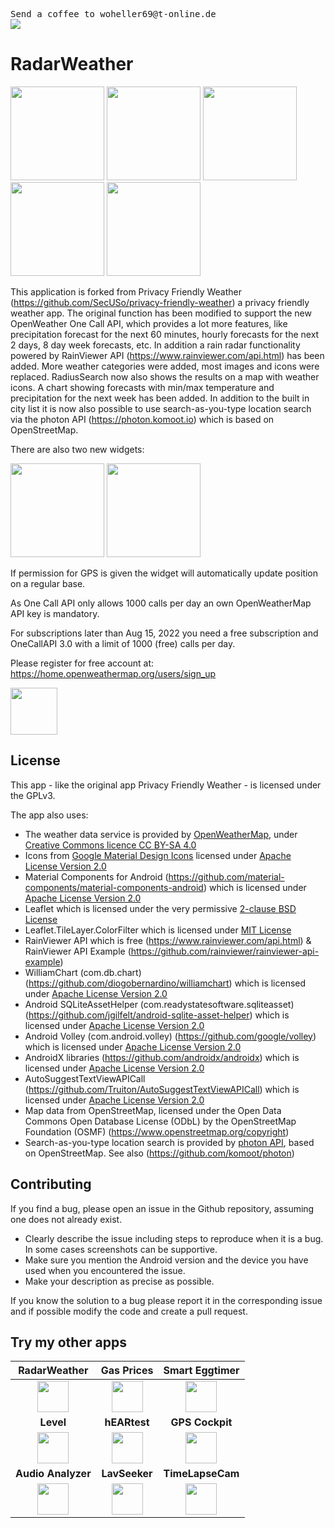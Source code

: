 <pre>Send a coffee to woheller69@t-online.de 
<a href= "https://www.paypal.com/signin"><img  align="left" src="https://www.paypalobjects.com/webstatic/de_DE/i/de-pp-logo-150px.png"></a></pre>

# RadarWeather

<img src="fastlane/metadata/android/en-US/images/phoneScreenshots/2.png" width="150"/> <img src="fastlane/metadata/android/en-US/images/phoneScreenshots/3.png" width="150"/> <img src="fastlane/metadata/android/en-US/images/phoneScreenshots/4.png" width="150"/> <img src="fastlane/metadata/android/en-US/images/phoneScreenshots/5.png" width="150"/> <img src="fastlane/metadata/android/en-US/images/phoneScreenshots/6.png" width="150"/>

This application is forked from Privacy Friendly Weather (https://github.com/SecUSo/privacy-friendly-weather) a privacy friendly weather app.
The original function has been modified to support the new OpenWeather One Call API, which provides a lot more features, like precipitation forecast for the next 60 minutes,
hourly forecasts for the next 2 days, 8 day week forecasts, etc. In addition a rain radar functionality powered by RainViewer API (https://www.rainviewer.com/api.html) has been added. More weather categories were added, most images and icons were replaced. RadiusSearch now also shows the results on a map with weather icons.
A chart showing forecasts with min/max temperature and precipitation for the next week has been added. In addition to the built in city list it is now also possible to use search-as-you-type location search via the photon API (https://photon.komoot.io) which is based on OpenStreetMap.

There are also two new widgets:

<img src="fastlane/metadata/android/en-US/images/phoneScreenshots/10.png" width="150"/>

<img src="fastlane/metadata/android/en-US/images/phoneScreenshots/11.png" width="150"/>

If permission for GPS is given the widget will automatically update position on a regular base.

As One Call API only allows 1000 calls per day an own OpenWeatherMap API key is mandatory.

For subscriptions later than Aug 15, 2022 you need a free subscription and OneCallAPI 3.0 with a limit of 1000 (free) calls per day.

Please register for free account at: https://home.openweathermap.org/users/sign_up

[<img src="https://fdroid.gitlab.io/artwork/badge/get-it-on.png" height="75">](https://f-droid.org/de/packages/org.woheller69.weather/)


## License

This app - like the original app Privacy Friendly Weather - is licensed under the GPLv3.

The app also uses:
- The weather data service is provided by [OpenWeatherMap](https://openweathermap.org/), under <a href='http://creativecommons.org/licenses/by-sa/4.0/'>Creative Commons licence CC BY-SA 4.0</a>
- Icons from [Google Material Design Icons](https://material.io/resources/icons/) licensed under <a href='http://www.apache.org/licenses/LICENSE-2.0'>Apache License Version 2.0</a>
- Material Components for Android (https://github.com/material-components/material-components-android) which is licensed under <a href='https://github.com/material-components/material-components-android/blob/master/LICENSE'>Apache License Version 2.0</a>
- Leaflet which is licensed under the very permissive <a href='https://github.com/Leaflet/Leaflet/blob/master/FAQ.md'>2-clause BSD License</a>
- Leaflet.TileLayer.ColorFilter which is licensed under <a href='https://github.com/xtk93x/Leaflet.TileLayer.ColorFilter/blob/master/LICENSE'>MIT License</a>
- RainViewer API which is free (https://www.rainviewer.com/api.html) & RainViewer API Example (https://github.com/rainviewer/rainviewer-api-example)
- WilliamChart (com.db.chart) (https://github.com/diogobernardino/williamchart) which is licensed under <a href='http://www.apache.org/licenses/LICENSE-2.0'>Apache License Version 2.0</a>
- Android SQLiteAssetHelper (com.readystatesoftware.sqliteasset) (https://github.com/jgilfelt/android-sqlite-asset-helper) which is licensed under <a href='https://github.com/jgilfelt/android-sqlite-asset-helper/blob/master/LICENSE'>Apache License Version 2.0</a>
- Android Volley (com.android.volley) (https://github.com/google/volley) which is licensed under <a href='https://github.com/google/volley/blob/master/LICENSE'>Apache License Version 2.0</a>
- AndroidX libraries (https://github.com/androidx/androidx) which is licensed under <a href='https://github.com/androidx/androidx/blob/androidx-main/LICENSE.txt'>Apache License Version 2.0</a>
- AutoSuggestTextViewAPICall (https://github.com/Truiton/AutoSuggestTextViewAPICall) which is licensed under <a href='https://github.com/Truiton/AutoSuggestTextViewAPICall/blob/master/LICENSE'>Apache License Version 2.0</a>
- Map data from OpenStreetMap, licensed under the Open Data Commons Open Database License (ODbL) by the OpenStreetMap Foundation (OSMF) (https://www.openstreetmap.org/copyright)
- Search-as-you-type location search is provided by [photon API](https://photon.komoot.io), based on OpenStreetMap. See also (https://github.com/komoot/photon)

## Contributing

If you find a bug, please open an issue in the Github repository, assuming one does not already exist.
  - Clearly describe the issue including steps to reproduce when it is a bug. In some cases screenshots can be supportive.
  - Make sure you mention the Android version and the device you have used when you encountered the issue.
  - Make your description as precise as possible.

If you know the solution to a bug please report it in the corresponding issue and if possible modify the code and create a pull request.

## Try my other apps

| RadarWeather | Gas Prices | Smart Eggtimer | 
|:---:|:---:|:---:|
| [<img src="https://github.com/woheller69/weather/blob/main/fastlane/metadata/android/en-US/images/icon.png" width="50">](https://f-droid.org/packages/org.woheller69.weather/)| [<img src="https://github.com/woheller69/spritpreise/blob/main/fastlane/metadata/android/en-US/images/icon.png" width="50">](https://f-droid.org/packages/org.woheller69.spritpreise/) | [<img src="https://github.com/woheller69/eggtimer/blob/main/fastlane/metadata/android/en-US/images/icon.png" width="50">](https://f-droid.org/packages/org.woheller69.eggtimer/) |
| **Level** | **hEARtest** | **GPS Cockpit** |
| [<img src="https://github.com/woheller69/Level/blob/master/fastlane/metadata/android/en-US/images/icon.png" width="50">](https://f-droid.org/packages/org.woheller69.level/) | [<img src="https://github.com/woheller69/audiometry/blob/new/fastlane/metadata/android/en-US/images/icon.png" width="50">](https://f-droid.org/packages/org.woheller69.audiometry/) | [<img src="https://github.com/woheller69/gpscockpit/blob/master/fastlane/metadata/android/en-US/images/icon.png" width="50">](https://f-droid.org/packages/org.woheller69.gpscockpit/) |
| **Audio Analyzer** | **LavSeeker** | **TimeLapseCam** |
| [<img src="https://github.com/woheller69/audio-analyzer-for-android/blob/master/fastlane/metadata/android/en-US/images/icon.png" width="50">](https://f-droid.org/packages/org.woheller69.audio_analyzer_for_android/) |[<img src="https://github.com/woheller69/lavatories/blob/master/fastlane/metadata/android/en-US/images/icon.png" width="50">](https://f-droid.org/packages/org.woheller69.lavatories/) | [<img src="https://github.com/woheller69/TimeLapseCamera/blob/master/fastlane/metadata/android/en-US/images/icon.png" width="50">](https://f-droid.org/packages/org.woheller69.TimeLapseCam/) |
